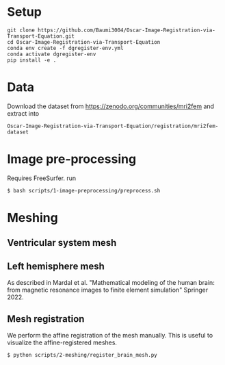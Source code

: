 # Setup

```
git clone https://github.com/Baumi3004/Oscar-Image-Registration-via-Transport-Equation.git
cd Oscar-Image-Registration-via-Transport-Equation
conda env create -f dgregister-env.yml
conda activate dgregister-env
pip install -e .
```

# Data

Download the dataset from https://zenodo.org/communities/mri2fem and extract into
```
Oscar-Image-Registration-via-Transport-Equation/registration/mri2fem-dataset
```

# Image pre-processing

Requires FreeSurfer.
run 
```
$ bash scripts/1-image-preprocessing/preprocess.sh
```

# Meshing

## Ventricular system mesh

## Left hemisphere mesh

As described in Mardal et al. "Mathematical modeling of the human brain: from magnetic resonance images to finite element simulation" Springer 2022.

## Mesh registration

We perform the affine registration of the mesh manually. This is useful to visualize the affine-registered meshes.

```
$ python scripts/2-meshing/register_brain_mesh.py
```